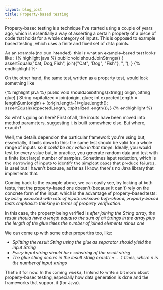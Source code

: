 ```yaml
---
layout: blog_post
title: Property-based testing
---
```

Property-based testing is a technique I've started using a couple of years ago, which is essentially a way of asserting a certain property of a piece of code that holds for a whole category of inputs.
This is opposed to example based testing, which uses a finite and fixed set of data points.

As an example (no pun intended), this is what an example-based test looks like :
{% highlight java %}
public void shouldJoinStrings() {
    assertEquals("Cat, Dog, Fish", join({"Cat", "Dog", "Fish"}, ", ");
}
{% endhighlight %}

On the other hand, the same test, written as a property test, would look something like

{% highlight java %}
public void shouldJoinStrings(String[] origin, String glue) {
    String capitalized = join(origin, glue);
    int expectedLength = lengthSum(origin) + (origin.length-1)*glue.length();
    assertEquals(expectedLength, capitalized.length());
}
{% endhighlight %}

So what's going on here?
First of all, the inputs have been moved into method parameters, suggesting it is built somewhere else.
But where, exactly?

Well, the details depend on the particular framework you're using but, essentially, it boils down to this: the same test should be valid for a whole range of inputs, so _it could be any value in that range_.
Ideally, you would test for every value but, in practice, you generate random data and test with a finite (but large) number of samples.
Sometimes input reduction, which is the narrowing of inputs to identify the simplest cases that produce failures, is used but I haven't because, as far as I know, there's no Java library that implements that.

Coming back to the example above, we can easily see, by looking at both tests, that the property-based one doesn't (because it can't) rely on the concrete form of the input, which is the advantage of property-based tests: _by being executed with sets of inputs unknown beforehand, property-based tests emphasize thinking in terms of property verification_.

In this case, the property being verified is _after joining the String array, the result should have a length equal to the sum of all Strings in the array plus the length of the glue times the number of joined elements minus one_.

We can come up with some other properties too, like:

* _Splitting the result String using the glue as separator should yield the input String_
* _Every input string should be a substring of the result string_
* _The glue string occurs in the result string exactly `n - 1` times, where n is the number of input strings_

That's it for now.
In the coming weeks, I intend to write a bit more about property-based testing, especially how data generation is done and the frameworks that support it (for Java).
